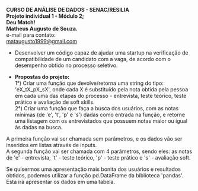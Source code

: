**CURSO DE ANÁLISE DE DADOS - SENAC/RESILIA** <br>
**Projeto individual 1 - Módulo 2;** <br>
**Deu Match!** <br>
**Matheus Augusto de Souza.** <br>
e-mail para contato: <br>
mataugusto1999@gmail.com

* Desenvolver um código capaz de ajudar uma startup na verificação de compatibilidade de um candidato com a vaga, de acordo com o desempenho obtido no processo seletivo.

- **Propostas do projeto:** <br>
1°) Criar uma função que devolve/retorna uma string do tipo: 'eX_tX_pX_sX', onde cada X é substituído pela nota obtida pela pessoa em cada uma das etapas do processo - entrevista, teste teórico, teste prático e avaliação de soft skills. <br>
2°) Criar uma função que faça a busca dos usuários, com as notas mínimas (de 'e', 't', 'p' e 's') dadas como entrada na função, e retorne uma listagem com os entrevistados que possuem notas maior ou igual às dadas na busca.

A primeira função vai ser chamada sem parâmetros, e os dados vão ser inseridos em listas através de inputs. <br>
A segunda função vai ser chamada com 4 parâmetros, sendo eles: as notas de 'e' - entrevista, 't' - teste teórico, 'p' - teste prático e 's' - avaliação soft. <br>

Se quisermos uma apresentação mais bonita dos usuários e resultados obtidos, podemos utilizar a função pd.DataFrame da biblioteca 'pandas'. Esta irá apresentar os dados em uma tabela.

